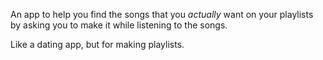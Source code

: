 An app to help you find the songs that you *actually* want on your playlists by asking you to make it while listening to the songs.

Like a dating app, but for making playlists.
